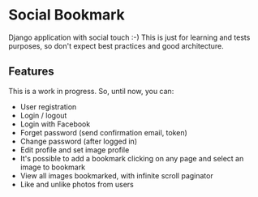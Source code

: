 # Social Bookmark
Django application with social touch :-)
This is just for learning and tests purposes, so don't expect best practices and good architecture.

## Features
This is a work in progress. So, until now, you can:

* User registration
* Login / logout
* Login with Facebook
* Forget password (send confirmation email, token)
* Change password (after logged in)
* Edit profile and set image profile
* It's possible to add a bookmark clicking on any page and select an image to bookmark
* View all images bookmarked, with infinite scroll paginator
* Like and unlike photos from users
